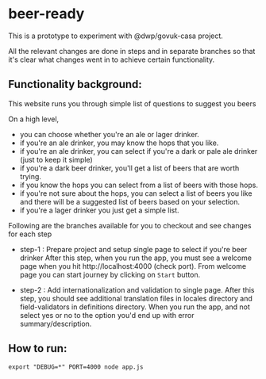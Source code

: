 beer-ready
=========================

This is a prototype to experiment with @dwp/govuk-casa project. 

All the relevant changes are done in steps and in separate branches so that it's clear what changes went in to achieve certain functionality.

Functionality background:
-------------------------

This website runs you through simple list of questions to suggest you beers 

On a high level, 
  - you can choose whether you're an ale or lager drinker.
  - if you're an ale drinker, you may know the hops that you like.
  - if you're an ale drinker, you can select if you're a dark or pale ale drinker (just to keep it simple)
  - if you're a dark beer drinker, you'll get a list of beers that are worth trying.
  - if you know the hops you can select from a list of beers with those hops.
  - if you're not sure about the hops, you can select a list of beers you like and there will be a suggested list of beers based on your selection.
  - if you're a lager drinker you just get a simple list. 

Following are the branches available for you to checkout and see changes for each step

- step-1 : Prepare project and setup single page to select if you're beer drinker
           After this step, when you run the app, you must see a welcome page when you hit http://localhost:4000 (check port). From welcome page you can start journey by clicking on `Start` button. 

- step-2 : Add internationalization and validation to single page. 
           After this step, you should see additional translation files in locales directory and field-validators in definitions directory. When you run the app, and not select yes or no to the option you'd end up with error summary/description.

How to run:
-----------

`export "DEBUG=*" PORT=4000 node app.js`
